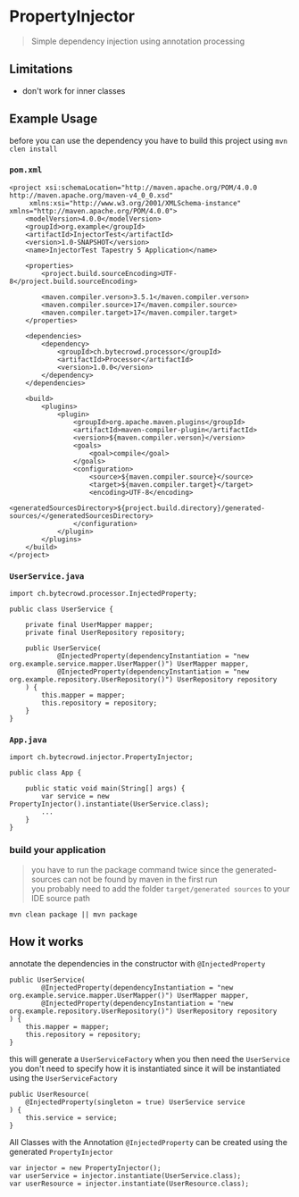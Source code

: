 # PropertyInjector
> Simple dependency injection using annotation processing

## Limitations

- don't work for inner classes

## Example Usage

before you can use the dependency you have to build this project using `mvn clen install`

### `pom.xml`

    <project xsi:schemaLocation="http://maven.apache.org/POM/4.0.0 http://maven.apache.org/maven-v4_0_0.xsd"
         xmlns:xsi="http://www.w3.org/2001/XMLSchema-instance" xmlns="http://maven.apache.org/POM/4.0.0">
        <modelVersion>4.0.0</modelVersion>
        <groupId>org.example</groupId>
        <artifactId>InjectorTest</artifactId>
        <version>1.0-SNAPSHOT</version>
        <name>InjectorTest Tapestry 5 Application</name>
    
        <properties>
            <project.build.sourceEncoding>UTF-8</project.build.sourceEncoding>
    
            <maven.compiler.verson>3.5.1</maven.compiler.verson>
            <maven.compiler.source>17</maven.compiler.source>
            <maven.compiler.target>17</maven.compiler.target>
        </properties>
    
        <dependencies>
            <dependency>
                <groupId>ch.bytecrowd.processor</groupId>
                <artifactId>Processor</artifactId>
                <version>1.0.0</version>
            </dependency>
        </dependencies>
    
        <build>
            <plugins>
                <plugin>
                    <groupId>org.apache.maven.plugins</groupId>
                    <artifactId>maven-compiler-plugin</artifactId>
                    <version>${maven.compiler.verson}</version>
                    <goals>
                        <goal>compile</goal>
                    </goals>
                    <configuration>
                        <source>${maven.compiler.source}</source>
                        <target>${maven.compiler.target}</target>
                        <encoding>UTF-8</encoding>
                        <generatedSourcesDirectory>${project.build.directory}/generated-sources/</generatedSourcesDirectory>
                    </configuration>
                </plugin>
            </plugins>
        </build>
    </project>


### `UserService.java`

    import ch.bytecrowd.processor.InjectedProperty;

    public class UserService {

        private final UserMapper mapper;
        private final UserRepository repository;
    
        public UserService(
                @InjectedProperty(dependencyInstantiation = "new org.example.service.mapper.UserMapper()") UserMapper mapper,
                @InjectedProperty(dependencyInstantiation = "new org.example.repository.UserRepository()") UserRepository repository
        ) {
            this.mapper = mapper;
            this.repository = repository;
        }
    }

### `App.java`

    import ch.bytecrowd.injector.PropertyInjector;
    
    public class App {
    
        public static void main(String[] args) {
            var service = new PropertyInjector().instantiate(UserService.class);
            ...
        }
    }


### build your application
> you have to run the package command twice since the generated-sources can not be found by maven in the first run  
> you probably need to add the folder `target/generated sources` to your IDE source path

    mvn clean package || mvn package

## How it works
annotate the dependencies in the constructor with `@InjectedProperty`

    public UserService(
            @InjectedProperty(dependencyInstantiation = "new org.example.service.mapper.UserMapper()") UserMapper mapper,
            @InjectedProperty(dependencyInstantiation = "new org.example.repository.UserRepository()") UserRepository repository
    ) {
        this.mapper = mapper;
        this.repository = repository;
    }

this will generate a `UserServiceFactory` when you then need the `UserService` you don't need to specify how it is instantiated since it will be instantiated using the `UserServiceFactory`

    public UserResource(
        @InjectedProperty(singleton = true) UserService service
    ) {
        this.service = service;
    }

All Classes with the Annotation `@InjectedProperty` can be created using the generated `PropertyInjector`

    var injector = new PropertyInjector();
    var userService = injector.instantiate(UserService.class);
    var userResource = injector.instantiate(UserResource.class);
